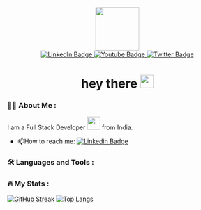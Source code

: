 <div id="header" align="center">
  <img src="https://media.giphy.com/media/M9gbBd9nbDrOTu1Mqx/giphy.gif" width="100"/>
</div>

<div id="badges" align="center">
  <a href="https://www.linkedin.com/in/abhijit-mondal-5637ab245/">
    <img src="https://img.shields.io/badge/LinkedIn-blue?style=for-the-badge&logo=linkedin&logoColor=white" alt="LinkedIn Badge"/>
  </a>
  <a href="your-youtube-URL">
    <img src="https://img.shields.io/badge/YouTube-red?style=for-the-badge&logo=youtube&logoColor=white" alt="Youtube Badge"/>
  </a>
  <a href="your-twitter-URL">
    <img src="https://img.shields.io/badge/Twitter-blue?style=for-the-badge&logo=twitter&logoColor=white" alt="Twitter Badge"/>
  </a>
</div>

<img src="https://komarev.com/ghpvc/?username=M-Abhijit07&style=flat-square&color=blue" alt="" align="center"/>

<h1  align="center">
  hey there
  <img src="https://media.giphy.com/media/hvRJCLFzcasrR4ia7z/giphy.gif" width="30px"/>
</h1>

### :woman_technologist: About Me :

I am a Full Stack Developer <img src="https://media.giphy.com/media/WUlplcMpOCEmTGBtBW/giphy.gif" width="30"> from India.
- :mailbox:How to reach me: [![Linkedin Badge](https://img.shields.io/badge/-Abhijit-blue?style=flat&logo=Linkedin&logoColor=white)](https://www.linkedin.com/in/abhijit-mondal-5637ab245/)

### :hammer_and_wrench: Languages and Tools :


### :fire: My Stats :

[![GitHub Streak](http://github-readme-streak-stats.herokuapp.com?user=M-Abhijit07&theme=dark&background=000000)](https://git.io/streak-stats)
[![Top Langs](https://github-readme-stats.vercel.app/api/top-langs/?username=M-Abhijit07&layout=compact&theme=vision-friendly-dark)](https://github.com/anuraghazra/github-readme-stats)
